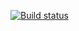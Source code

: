 [![Build status](https://ci.appveyor.com/api/projects/status/rq0blyps8b8u78q8/branch/master?svg=true)](https://ci.appveyor.com/project/Mikhail9030/aqa5-patterns/branch/master)